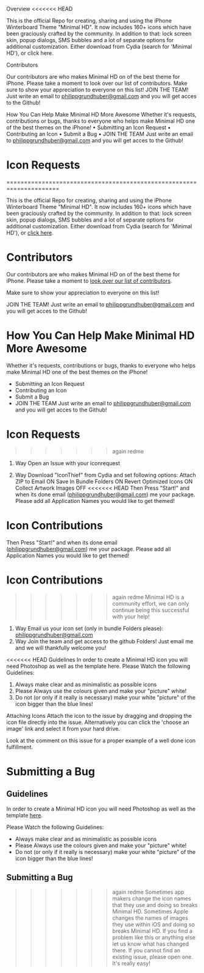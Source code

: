 Overview
<<<<<<< HEAD

This is the official Repo for creating, sharing and using the iPhone Winterboard Theme "Minimal HD".
It now includes 160+ icons which have been graciously crafted by the community. In addition to that: lock screen skin, popup dialogs, SMS bubbles and a lot of separate options for additional customization.
Either download from Cydia (search for 'Minimal HD'), or click here.

Contributors

Our contributors are who makes Minimal HD on of the best theme for iPhone. Please take a moment to look over our list of contributors.
Make sure to show your appreciation to everyone on this list!
JOIN THE TEAM! Just write an email to philippgrundhuber@gmail.com and you will get acces to the Github!

How You Can Help Make Minimal HD More Awesome
Whether it's requests, contributions or bugs, thanks to everyone who helps make Minimal HD one of the best themes on the iPhone!
	•	Submitting an Icon Request
	•	Contributing an Icon
	•	Submit a Bug
	•	JOIN THE TEAM Just write an email to philippgrundhuber@gmail.com and you will get acces to the Github!

Icon Requests
=======
=====================================================================

This is the official Repo for creating, sharing and using the iPhone Winterboard Theme "Minimal HD".
It now includes 160+ icons which have been graciously crafted by the community. In addition to that: lock screen skin, popup dialogs, SMS bubbles and a lot of separate options for additional customization.
Either download from Cydia (search for 'Minimal HD'), or [click
here](https://github.com/gruhu13/Minimal-HD/tarball/master).

Contributors
=====================================================================
Our contributors are who makes Minimal HD on of the best theme for iPhone. Please take a moment to [look over our list of contributors](https://github.com/gruhu13/Minimal-HD/contributors).

Make sure to show your appreciation to everyone on this list!

JOIN THE TEAM! Just write an email to philippgrundhuber@gmail.com and you will get acces to the Github!


How You Can Help Make Minimal HD More Awesome
=====================================================================
Whether it's requests, contributions or bugs, thanks to everyone who helps make Minimal HD one of the best themes on the iPhone!

  * Submitting an Icon Request
  * Contributing an Icon
  * Submit a Bug
  * JOIN THE TEAM Just write an email to philippgrundhuber@gmail.com and you will get acces to the Github!

Icon Requests
=====================================================================

>>>>>>> again redme
1. Way
Open an Issue with your iconrequest

2. Way
Download "IconThief" from Cydia and set following options:
Attach ZIP to Email ON
Save In Bundle Folders ON
Revert Optimized Icons ON
Collect Artwork Images OFF
<<<<<<< HEAD
Then Press "Start!" and when its done email (philippgrundhuber@gmail.com) me your package. Please add all Application Names you would like to get themed! 

Icon Contributions
=======

Then Press "Start!" and when its done email (philippgrundhuber@gmail.com) me your package. Please add all Application Names you would like to get themed! 

Icon Contributions
=====================================================================

>>>>>>> again redme
Minimal HD is a community effort, we can only continue being this successful with your help!
1. Way
Email us your icon set (only in bundle Folders please): philippgrundhuber@gmail.com
2. Way
Join the team and get access to the github Folders! Just email me and we will thankfully welcome you!

<<<<<<< HEAD
Guidelines
In order to create a Minimal HD icon you will need Photoshop as well as the template here.
Please Watch the following Guidelines: 
1. Always make clear and as minimalistic as possible icons
2. Please Always use the colours given and make your "picture" white!
3. Do not (or only if it really is necessary) make your white "picture" of the icon bigger than the blue lines!

Attaching Icons
Attach the icon to the issue by dragging and dropping the icon file directly into the issue.
Alternatively you can click the 'choose an image' link and select it from your hard drive.

Look at the comment on this issue for a proper example of a well done icon fulfillment.

Submitting a Bug
=======

Guidelines
---------------------------------------------------------------------

In order to create a Minimal HD icon you will need Photoshop as well as the template
[here](https://github.com/gruhu13/Minimal-HD/blob/master/Templates/IconTemplate.psd).

Please Watch the following Guidelines: 
  * Always make clear and as minimalistic as possible icons
  * Please Always use the colours given and make your "picture" white!
  * Do not (or only if it really is necessary) make your white "picture" of the icon bigger than the blue lines!


Submitting a Bug
---------------------------------------------------------------------

>>>>>>> again redme
Sometimes app makers change the icon names that they use and doing so breaks Minimal HD. Sometimes Apple changes the names of images they use within iOS and doing so breaks Minimal HD. If you find a problem like this or anything else let us know what has changed there. If you cannot find an existing issue, please open one. It's really easy!
